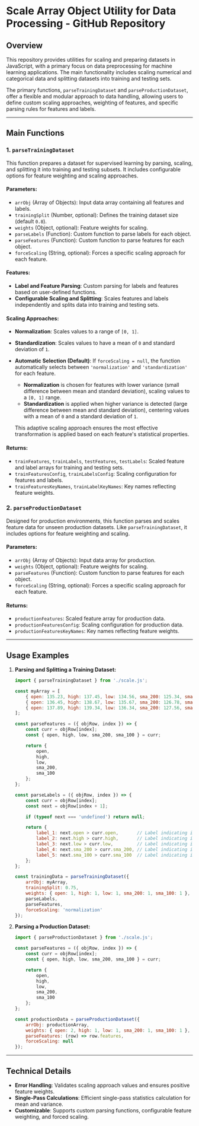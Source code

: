 # Scale Array Object Utility for Data Processing - GitHub Repository

## Overview

This repository provides utilities for scaling and preparing datasets in JavaScript, with a primary focus on data preprocessing for machine learning applications. The main functionality includes scaling numerical and categorical data and splitting datasets into training and testing sets.

The primary functions, `parseTrainingDataset` and `parseProductionDataset`, offer a flexible and modular approach to data handling, allowing users to define custom scaling approaches, weighting of features, and specific parsing rules for features and labels.

---

## Main Functions

### 1. `parseTrainingDataset`

This function prepares a dataset for supervised learning by parsing, scaling, and splitting it into training and testing subsets. It includes configurable options for feature weighting and scaling approaches.

#### Parameters:
- `arrObj` (Array of Objects): Input data array containing all features and labels.
- `trainingSplit` (Number, optional): Defines the training dataset size (default `0.8`).
- `weights` (Object, optional): Feature weights for scaling.
- `parseLabels` (Function): Custom function to parse labels for each object.
- `parseFeatures` (Function): Custom function to parse features for each object.
- `forceScaling` (String, optional): Forces a specific scaling approach for each feature.

#### Features:
- **Label and Feature Parsing**: Custom parsing for labels and features based on user-defined functions.
- **Configurable Scaling and Splitting**: Scales features and labels independently and splits data into training and testing sets.

#### Scaling Approaches:
- **Normalization**: Scales values to a range of `[0, 1]`.
- **Standardization**: Scales values to have a mean of `0` and standard deviation of `1`.
- **Automatic Selection (Default)**: If `forceScaling = null`, the function automatically selects between `'normalization'` and `'standardization'` for each feature. 
    - **Normalization** is chosen for features with lower variance (small difference between mean and standard deviation), scaling values to a `[0, 1]` range.
    - **Standardization** is applied when higher variance is detected (large difference between mean and standard deviation), centering values with a mean of `0` and a standard deviation of `1`.

    This adaptive scaling approach ensures the most effective transformation is applied based on each feature's statistical properties.

#### Returns:
- `trainFeatures`, `trainLabels`, `testFeatures`, `testLabels`: Scaled feature and label arrays for training and testing sets.
- `trainFeaturesConfig`, `trainLabelsConfig`: Scaling configuration for features and labels.
- `trainFeaturesKeyNames`, `trainLabelKeyNames`: Key names reflecting feature weights.

### 2. `parseProductionDataset`

Designed for production environments, this function parses and scales feature data for unseen production datasets. Like `parseTrainingDataset`, it includes options for feature weighting and scaling.

#### Parameters:
- `arrObj` (Array of Objects): Input data array for production.
- `weights` (Object, optional): Feature weights for scaling.
- `parseFeatures` (Function): Custom function to parse features for each object.
- `forceScaling` (String, optional): Forces a specific scaling approach for each feature.

#### Returns:
- `productionFeatures`: Scaled feature array for production data.
- `productionFeaturesConfig`: Scaling configuration for production data.
- `productionFeaturesKeyNames`: Key names reflecting feature weights.

---

## Usage Examples

1. **Parsing and Splitting a Training Dataset:**

    ```javascript
    import { parseTrainingDataset } from './scale.js';

    const myArray = [
        { open: 135.23, high: 137.45, low: 134.56, sma_200: 125.34, sma_100: 130.56 },
        { open: 136.45, high: 138.67, low: 135.67, sma_200: 126.78, sma_100: 131.45 },
        { open: 137.89, high: 139.34, low: 136.34, sma_200: 127.56, sma_100: 132.78 }
    ];

    const parseFeatures = ({ objRow, index }) => {
        const curr = objRow[index];
        const { open, high, low, sma_200, sma_100 } = curr;

        return {
            open,
            high,
            low,
            sma_200,
            sma_100
        };
    };

    const parseLabels = ({ objRow, index }) => {
        const curr = objRow[index];
        const next = objRow[index + 1];

        if (typeof next === 'undefined') return null;

        return {
            label_1: next.open > curr.open,       // Label indicating if the next open price is higher than the current
            label_2: next.high > curr.high,       // Label indicating if the next high price is higher than the current
            label_3: next.low > curr.low,         // Label indicating if the next low price is higher than the current
            label_4: next.sma_200 > curr.sma_200, // Label indicating if the next 200-day SMA is higher than the current
            label_5: next.sma_100 > curr.sma_100  // Label indicating if the next 100-day SMA is higher than the current
        };
    };

    const trainingData = parseTrainingDataset({
        arrObj: myArray,
        trainingSplit: 0.75,
        weights: { open: 1, high: 1, low: 1, sma_200: 1, sma_100: 1 },
        parseLabels,
        parseFeatures,
        forceScaling: 'normalization'
    });
    ```

2. **Parsing a Production Dataset:**

    ```javascript
    import { parseProductionDataset } from './scale.js';

    const parseFeatures = ({ objRow, index }) => {
        const curr = objRow[index];
        const { open, high, low, sma_200, sma_100 } = curr;

        return {
            open,
            high,
            low,
            sma_200,
            sma_100
        };
    };

    const productionData = parseProductionDataset({
        arrObj: productionArray,
        weights: { open: 2, high: 1, low: 1, sma_200: 1, sma_100: 1 },
        parseFeatures: (row) => row.features,
        forceScaling: null
    });
    ```

---

## Technical Details

- **Error Handling**: Validates scaling approach values and ensures positive feature weights.
- **Single-Pass Calculations**: Efficient single-pass statistics calculation for mean and variance.
- **Customizable**: Supports custom parsing functions, configurable feature weighting, and forced scaling.